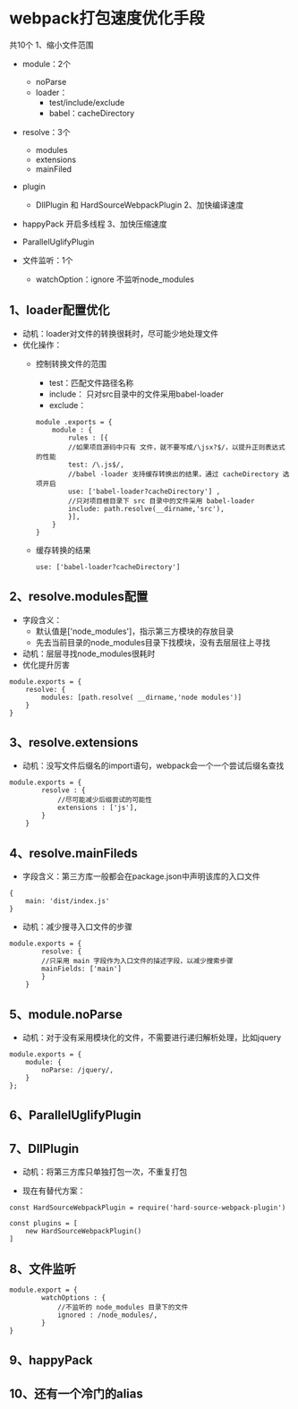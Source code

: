 # webpack打包速度优化手段
共10个
1、缩小文件范围

- module：2个
	- noParse
	- loader：
		- test/include/exclude 
		- babel：cacheDirectory
- resolve：3个
	- modules
	- extensions
	- mainFiled
- plugin
	- DllPlugin 和 HardSourceWebpackPlugin 
2、加快编译速度
- happyPack 开启多线程
3、加快压缩速度

- ParallelUglifyPlugin

		
- 文件监听：1个
	- watchOption：ignore 不监听node_modules
	
## 1、loader配置优化
- 动机：loader对文件的转换很耗时，尽可能少地处理文件
- 优化操作：
	- 控制转换文件的范围 
		- test：匹配文件路径名称
		- include： 只对src目录中的文件采用babel-loader
		- exclude： 
		
		```
		module .exports = {
            module : {
                rules : [{
                //如果项目源码中只有 文件，就不要写成/\jsx?$/，以提升正则表达式的性能
                test: /\.js$/,
                //babel -loader 支持缓存转换出的结果，通过 cacheDirectory 选项开启
                use: ['babel-loader?cacheDirectory'] ,
                //只对项目根目录下 src 目录中的文件采用 babel-loader
                include: path.resolve(__dirname,'src'),
                }],
            }
        }
		```
	- 缓存转换的结果
			
		```
		use: ['babel-loader?cacheDirectory'] 
		```

## 2、resolve.modules配置
- 字段含义：
	- 默认值是['node_modules']，指示第三方模块的存放目录
	- 先去当前目录的node_modules目录下找模块，没有去层层往上寻找
- 动机：层层寻找node_modules很耗时
- 优化提升厉害

```
module.exports = {
    resolve: {
        modules: [path.resolve( __dirname,'node modules')]
    }
}
```

## 3、resolve.extensions
- 动机：没写文件后缀名的import语句，webpack会一个一个尝试后缀名查找

```
module.exports = {
        resolve : {
            //尽可能减少后缀尝试的可能性
            extensions : ['js'],
        }
    }
```

## 4、resolve.mainFileds
- 字段含义：第三方库一般都会在package.json中声明该库的入口文件
```
{
	main: 'dist/index.js'
}
```
- 动机：减少搜寻入口文件的步骤

```
module.exports = {
        resolve: {
        //只采用 main 字段作为入口文件的描述字段，以减少搜索步骤
        mainFields: ['main']
        }
    }
```
## 5、module.noParse
- 动机：对于没有采用模块化的文件，不需要进行递归解析处理，比如jquery

```
module.exports = {
    module: {
        noParse: /jquery/,
    }
};
```

## 6、ParallelUglifyPlugin

## 7、DllPlugin
- 动机：将第三方库只单独打包一次，不重复打包

- 现在有替代方案：

```
const HardSourceWebpackPlugin = require('hard-source-webpack-plugin')

const plugins = [
	new HardSourceWebpackPlugin()
]
```

## 8、文件监听
```
module.export = {
        watchOptions : {
            //不监听的 node_modules 目录下的文件
            ignored : /node_modules/,
        }
}
```

## 9、happyPack
## 10、还有一个冷门的alias
